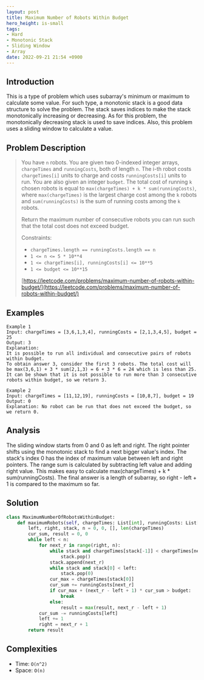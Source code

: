 ```yaml
---
layout: post
title: Maximum Number of Robots Within Budget
hero_height: is-small
tags:
- Hard
- Monotonic Stack
- Sliding Window
- Array
date: 2022-09-21 21:54 +0900
---
```

## Introduction
This is a type of problem which uses subarray's minimum or maximum to calculate some value.
For such type, a monotonic stack is a good data structure to solve the problem.
The stack saves indices to make the stack monotonically increasing or decreasing.
As for this problem, the monotonically decreasing stack is used to save indices.
Also, this problem uses a sliding window to calculate a value.

## Problem Description
> You have `n` robots.
> You are given two 0-indexed integer arrays, `chargeTimes` and `runningCosts`, both of length `n`.
> The i-th robot costs `chargeTimes[i]` units to charge and costs `runningCosts[i]` units to run.
> You are also given an integer `budget`.
> The total cost of running `k` chosen robots is equal to `max(chargeTimes) + k * sum(runningCosts)`,
> where `max(chargeTimes)` is the largest charge cost among the `k` robots and
> `sum(runningCosts)` is the sum of running costs among the `k` robots.
>
> Return the maximum number of consecutive robots you can run such that the total cost does not exceed budget.
>
> Constraints:
> - `chargeTimes.length == runningCosts.length == n`
> - `1 <= n <= 5 * 10**4`
> - `1 <= chargeTimes[i], runningCosts[i] <= 10**5`
> - `1 <= budget <= 10**15`
>
> [https://leetcode.com/problems/maximum-number-of-robots-within-budget/](https://leetcode.com/problems/maximum-number-of-robots-within-budget/)

## Examples
```
Example 1
Input: chargeTimes = [3,6,1,3,4], runningCosts = [2,1,3,4,5], budget = 25
Output: 3
Explanation: 
It is possible to run all individual and consecutive pairs of robots within budget.
To obtain answer 3, consider the first 3 robots. The total cost will be max(3,6,1) + 3 * sum(2,1,3) = 6 + 3 * 6 = 24 which is less than 25.
It can be shown that it is not possible to run more than 3 consecutive robots within budget, so we return 3.
```

```
Example 2
Input: chargeTimes = [11,12,19], runningCosts = [10,8,7], budget = 19
Output: 0
Explanation: No robot can be run that does not exceed the budget, so we return 0.
```

## Analysis
The sliding window starts from 0 and 0 as left and right.
The right pointer shifts using the monotonic stack to find a next bigger value's index.
The stack's index 0 has the index of maximum value between left and right pointers.
The range sum is calculated by subtracting left value and adding right value.
This makes easy to calculate max(chargeTimes) + k * sum(runningCosts).
The final answer is a length of subarray, so right - left + 1 is compared to the maximum so far. 

## Solution
```python
class MaximumNumberOfRobotsWithinBudget:
    def maximumRobots(self, chargeTimes: List[int], runningCosts: List[int], budget: int) -> int:
        left, right, stack, n = 0, 0, [], len(chargeTimes)
        cur_sum, result = 0, 0
        while left < n:
            for next_r in range(right, n):
                while stack and chargeTimes[stack[-1]] < chargeTimes[next_r]:
                    stack.pop()
                stack.append(next_r)
                while stack and stack[0] < left:
                    stack.pop(0)
                cur_max = chargeTimes[stack[0]]
                cur_sum += runningCosts[next_r]
                if cur_max + (next_r - left + 1) * cur_sum > budget:
                    break
                else:
                    result = max(result, next_r - left + 1)
            cur_sum -= runningCosts[left]
            left += 1
            right = next_r + 1
        return result
```

## Complexities
- Time: `O(n^2)`
- Space: `O(n)`
